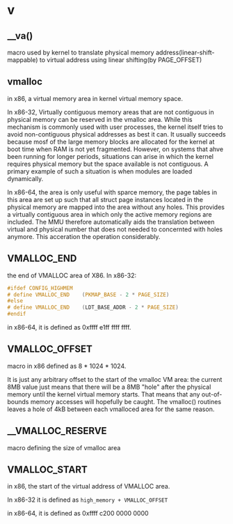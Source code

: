 # v

## __va()
macro used by kernel to translate physical memory address(linear-shift-mappable) to virtual address using linear shifting(by PAGE_OFFSET)

## vmalloc
in x86, a virtual memory area in kernel virtual memory space. 

In x86-32, Virtually contiguous memory areas that are not contiguous in physical memory can be reserved in the vmalloc area. While this mechanism is commonly used with user processes, the kernel itself tries to avoid non-contiguous physical addresses as best it can. It usually succeeds because mosf of the large memory blocks are allocated for the kernel at boot time when RAM is not yet fragmented. However, on systems that ahve been running for longer periods, situations can arise in which the kernel requires physical memory but the space available is not contiguous. A primary example of such a situation is when modules are loaded dynamically.

In x86-64, the area is only useful with sparce memory, the page tables in this area are set up such that all struct page instances located in the physical memory are mapped into the area without any holes. This provides a virtually contiguous area in which only the active memory regions are included. The MMU therefore automatically aids the translation between virtual and physical number that does not needed to concernted with holes anymore. This acceration the operation considerably.

## VMALLOC_END
the end of VMALLOC area of X86. In x86-32:
```c
#ifdef CONFIG_HIGHMEM
# define VMALLOC_END	(PKMAP_BASE - 2 * PAGE_SIZE)
#else
# define VMALLOC_END	(LDT_BASE_ADDR - 2 * PAGE_SIZE)
#endif
```

in x86-64, it is defined as 0xffff e1ff ffff ffff.



## VMALLOC_OFFSET
macro in x86 defined as 8 * 1024 * 1024.

It is just any arbitrary offset to the start of the vmalloc VM area: the current 8MB value just means that there will be a 8MB "hole" after the physical memory until the kernel virtual memory starts. That means that
any out-of-bounds memory accesses will hopefully be caught. The vmalloc() routines leaves a hole of 4kB between each vmalloced area for the same reason. 

## __VMALLOC_RESERVE
macro defining the size of vmalloc area

## VMALLOC_START
in x86, the start of the virtual address of VMALLOC area. 

In x86-32 it is defined as ` high_memory + VMALLOC_OFFSET `

in x86-64, it is defined as 0xffff c200 0000 0000